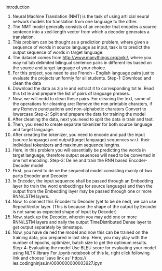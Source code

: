 Introduction
 1. Neural Machine Translation (NMT) is the task of using arti cial neural network models for translation from one
 language to the other.
 2. The NMT model generally consists of an encoder that encodes a source sentence into a xed-length vector from which
 a decoder generates a translation.
 3. This problem can be thought as a prediction problem, where given a sequence of words in source language as input,
 task is to predict the output sequence of words in target language.
 4. The dataset comes from 
http://www.manythings.org/anki/, where you may nd tab delimited bilingual sentence pairs in
 different les based on the source and target language of your choice.
 5. For this project, you need to use French - English language pairs just to evaluate the projects uniformly for all students.
 Step-1: Download and clean the data
 1. Download the data as zip le and extract it to corresponding txt le. Read this txt le and prepare the list of pairs of
 language phrases.
 2. Now, we will nedd to clean these pairs. For cleaning the text, some of the operations for cleaning are:
 Remove the non printable charaters, if any
 Remove punctuations and non-alphabetic charaters
 Convert to lowercase
 Step-2: Split and prepare the data for training the model
 1. After cleaning the data, next you need to split the data in train and test.
 2. Then, you need to create separate tokenizer for both source language and target language.
 3. After creating the tokenizer, you need to encode and pad the input (source language) and output(target language)
 sequences w.r.t. their individual tokenizers and maximum sequence lengths.
 4. Here, in this problem you will essentially be predicting the words in target language, therefore output seuences will need
 to be converted in one hot encoding.
 Step-3: De ne and train the RNN based Encoder-Decoder model
 1. First, you need to de ne the sequential model consisting mainly of two parts Encoder and Decoder
 2. In Encoder, the input sequence shall be passed through an Embedding layer (to train the word embeddings for source
 language) and then the output from the Embedding layer may be passed through one or more RNN/LSTM layers.
 3. Now, to connect this Encoder to Decoder (yet to be de ned), we can use RepeatVector layer. (This is because the shape
 of the output by Encoder is not same as expected shape of Input by Decoder)
 4. Now, stack up the Decoder, wherein you may add one or more RNN/LSTM layers and nally the output TimeDistributed
 Dense layer to get output separately by timesteps.
 5. Now, you have de ned the model and now this can be trained on the training data, you prepared in last step. Here, you
 may play with the number of epochs, optimizer, batch size to get the optimum results.
 Step-4: Evaluating the model
Use BLEU score for evaluating your model using NLTK library
 For .ipynb notebook of this le, right click following link and choose 'save link as'
 https:// les.codingninjas.in/0000000000003927.ipyn

